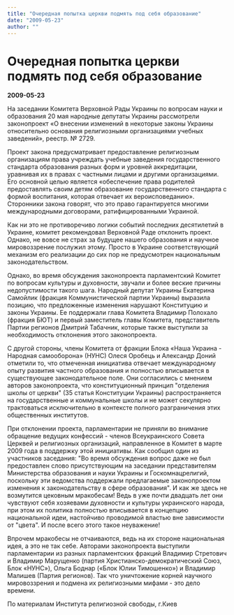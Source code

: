 ```yaml
---
title: "Очередная попытка церкви подмять под себя образование"
date: "2009-05-23"
author: ""
---
```


# Очередная попытка церкви подмять под себя образование

**2009-05-23** 

На заседании Комитета Верховной Рады Украины по вопросам науки и образования 20 мая народные депутаты Украины рассмотрели законопроект «О внесении изменений в некоторые законы Украины относительно основания религиозными организациями учебных заведений», реестр. № 2729.

Проект закона предусматривает предоставление религиозным организациям права учреждать учебные заведения государственного стандарта образования разных форм и уровней аккредитации, уравнивая их в правах с частными лицами и другими организациями. Его основной целью является «обеспечение права родителей предоставлять своим детям образование государственного стандарта с формой воспитания, которая отвечает их вероисповеданию». Сторонники закона говорят, что это право гарантируется многими международными договорами, ратифицированными Украиной.

Как ни это не противоречиво логики событий последних десятилетий в Украине, комитет рекомендовал Верховной Раде отклонить проект. Однако, не вовсе не страх за будущее нашего образования и научное мировоззрение послужил этому. Просто в Украине соответствующий механизм его реализации до сих пор не предусмотрен национальным законодательством.

Однако, во время обсуждения законопроекта парламентский Комитет по вопросам культуры и духовности, звучали и более веские причины недопустимости такого шага. Народный депутат Украины Екатерина Самойлик (фракция Коммунистической партии Украины) выразила позицию, что предложенные изменения нарушают Конституцию и законы Украины. Ее поддержали глава Комитета Владимир Полохало (фракция БЮТ) и первый заместитель главы Комитета, представитель Партии регионов Дмитрий Табачник, которые также выступили за необходимость отклонения этого законопроекта.

С другой стороны, члены Комитета от фракции Блока «Наша Украина - Народная самооборона» (НУНС) Олеся Оробець и Александр Доний отметили то, что отмеченная инициатива отвечает международному опыту развития частного образования и полностью вписывается в существующее законодательное поле. Они согласились с мнением авторов законопроекта, что конституционный принцип "отделения школы от церкви" (35 статья Конституции Украины) распространяется на государственные и коммунальные школы и не может секулярно трактоваться исключительно в контексте полного разграничения этих общественных институтов.

При отклонении проекта, парламентарии не приняли во внимание обращение ведущих конфессий - членов Всеукраинского Совета Церквей и религиозных организаций, направленное в Комитет в марте 2009 года в поддержку этой инициативы. Как сообщил один из участников заседания: "Во время обсуждения вопрос даже не был предоставлен слово присутствующим на заседании представителям Министерства образования и науки Украины и Госкомнацрелигий, поскольку эти ведомства поддержали предлагаемые законопроектом изменения к законодательству в сфере образования". И как же здесь не возмутится цековным мракобесам! Ведь в уже почти двадцать лет они чувствуют себя хозяевами духовности и культуры украинского народа, при этом их политика полностью вписывается в концепцию национальной идеи, настойчиво проводимой властью вне зависимости от "цвета". И после всего этого такое неуважение!

Впрочем мракобесы не отчаиваются, ведь на их стороне национальная идея, а это не так себе. Авторами законопроекта выступили парламентарии из разных парламентских фракций Владимир Стретович и Владимир Марущенко (партия Христианско-демократический Союз, Блок «НУНС»), Ольга Боднар («Блок Юлии Тимошенко») и Владимир Малишев (Партия регионов). Так что уничтожение корней научного мировоззрения и подмена их религиозными мифами - это дело времени.

По материалам Института религиозной свободы, г.Киев
